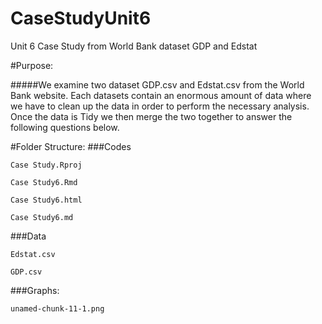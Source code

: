 # CaseStudyUnit6
Unit 6 Case Study from World Bank dataset GDP and Edstat

#Purpose:

#####We examine two dataset GDP.csv and Edstat.csv from the World Bank website. Each datasets contain an enormous amount of data where we have to clean up the data in order to perform the necessary analysis. Once the data is Tidy we then merge the two together to answer the following questions below.

#Folder Structure:
###Codes
  
    Case Study.Rproj
  
    Case Study6.Rmd
  
    Case Study6.html
  
    Case Study6.md

###Data
  
    Edstat.csv
  
    GDP.csv

###Graphs:
  
    unamed-chunk-11-1.png
